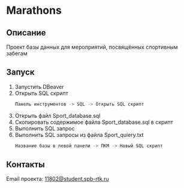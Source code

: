 # Marathons
<!-- ОПИСАНИЕ -->
## Описание

Проект базы данных для мероприятий, посвящённых спортивным забегам 


<!-- Запуск -->
## Запуск

1. Запустить DBeaver 
2. Открыть SQL скрипт 
   ```sh
   Панель инструментов -> SQL -> Открыть SQL скрипт
   ```
3. Открыть файл Sport_database.sql 
4. Скопировать содержимое файла Sport_database.sql в скрипт 
5. Выполнить SQL запрос
6. Выполнить SQL запросы из файла Sport_quiery.txt
   ```sh
   Название базы в левой панели -> ПКМ -> Новый SQL скрипт
   ```

<!-- КОНТАКТЫ -->
## Контакты

Email проекта: 11802@student.spb-rtk.ru
